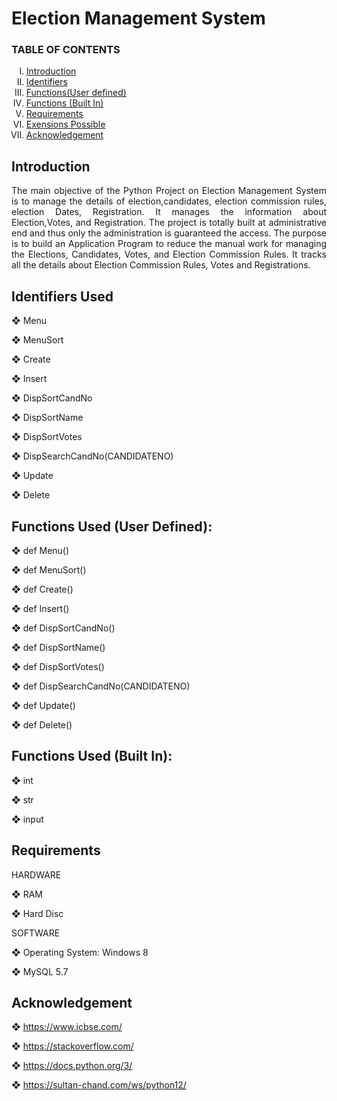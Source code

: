 <h1>Election Management System </h1>


<h3> TABLE OF CONTENTS </h3>
<ol type="I">
    <li><a href="#intro"> Introduction </a></li>
    <li><a href="#requirement">Identifiers</a></li>
    <li><a href="#requirement"> Functions(User defined)</a></li>
    <li><a href="#Menu"> Functions (Built In)</a></li>
    <li><a href="#dataset"> Requirements </a></li>
    <li><a href="#usage"> Exensions Possible </a></li>
    <li><a href="#acknowledgement"> Acknowledgement </a></li>
</ol>

<h2>Introduction </h2>

<p align="justify">
The main objective of the Python Project on Election Management System is to manage the details of election,candidates, election commission rules, election Dates,
Registration. It manages the information about Election,Votes, and Registration. The project is totally built at administrative end and thus only the administration is
guaranteed the access. The purpose is to build an Application Program to reduce the manual work for managing the Elections, Candidates, Votes, and Election Commission Rules. It tracks all the details about Election Commission Rules, Votes and Registrations.
</p>

<h2>Identifiers Used </h2>


❖  Menu

❖  MenuSort

❖  Create

❖  Insert

❖  DispSortCandNo

❖  DispSortName

❖  DispSortVotes

❖  DispSearchCandNo(CANDIDATENO)

❖  Update

❖  Delete
   
<h2>Functions Used (User Defined):</h2>

❖ def Menu()

❖ def MenuSort()


❖ def Create()


❖ def Insert()


❖ def DispSortCandNo()


❖ def DispSortName()


❖ def DispSortVotes()


❖ def DispSearchCandNo(CANDIDATENO)


❖ def Update()


❖ def Delete()


<h2>Functions Used (Built In):</h2>

❖  int

❖  str

❖  input

<h2>Requirements</h2>

HARDWARE


❖ RAM



❖ Hard Disc

SOFTWARE

❖ Operating System: Windows 8


❖ MySQL 5.7


<h2>Acknowledgement</h2>

❖ https://www.icbse.com/

❖ https://stackoverflow.com/

❖ https://docs.python.org/3/

❖ https://sultan-chand.com/ws/python12/
